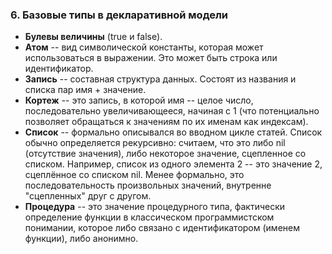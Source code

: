 ### 6. Базовые типы в декларативной модели

- **Булевы величины** (true и false).
- **Атом** -- вид символической константы, которая может использоваться в выражении. Это может быть строка или идентификатор.
- **Запись** -- составная структура данных. Состоят из названия и списка пар имя + значение.
- **Кортеж** -- это запись, в которой имя -- целое число, последовательно увеличивающееся, начиная с 1 (что потенциально позволяет обращаться к значениям по их именам как индексам).
- **Список** -- формально описывался во вводном цикле статей. Список обычно определяется рекурсивно: считаем, что это либо nil (отсутствие значения), либо некоторое значение, сцепленное со списком. Например, список из одного элемента 2 -- это значение 2, сцеплённое со списком nil.
  Менее формально, это последовательность произвольных значений, внутренне "сцепленных" друг с другом.
- **Процедура** -- это значение процедурного типа, фактически определение функции в классическом программистском понимании, которое либо связано с идентификатором (именем функции), либо анонимно.
